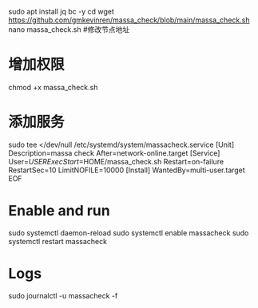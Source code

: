 sudo apt install jq bc -y
cd
wget https://github.com/gmkevinren/massa_check/blob/main/massa_check.sh
nano massa_check.sh
#修改节点地址


# 增加权限
chmod +x massa_check.sh

# 添加服务

sudo tee <<EOF >/dev/null /etc/systemd/system/massacheck.service
[Unit]
Description=massa check
After=network-online.target
[Service]
User=$USER
ExecStart=$HOME/massa_check.sh
Restart=on-failure
RestartSec=10
LimitNOFILE=10000
[Install]
WantedBy=multi-user.target
EOF

# Enable and run

sudo systemctl daemon-reload
sudo systemctl enable massacheck
sudo systemctl restart massacheck

# Logs

sudo journalctl -u massacheck -f
